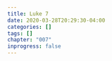 ```yaml
---
title: Luke 7
date: 2020-03-28T20:29:30-04:00
categories: []
tags: []
chapter: "007"
inprogress: false
---
```


